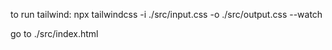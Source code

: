 to run tailwind: npx tailwindcss -i ./src/input.css -o ./src/output.css --watch

go to ./src/index.html